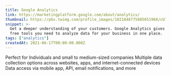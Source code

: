 ```yaml
---
title: Google Analytics
link: https://marketingplatform.google.com/about/analytics/
thumbnail: https://pbs.twimg.com/profile_images/1021848775885651968/cU74ahCn_400x400.jpg
snippet: >-
  Get a deeper understanding of your customers. Google Analytics gives you the
  free tools you need to analyze data for your business in one place.
tags: ["analytics"]
createdAt: 2021-06-17T00:00:00.000Z
---
```

Perfect for Individuals and small to medium-sized companies
Multiple data collection options across websites, apps, and internet-connected devices
Data access via mobile app, API, email notifications, and more